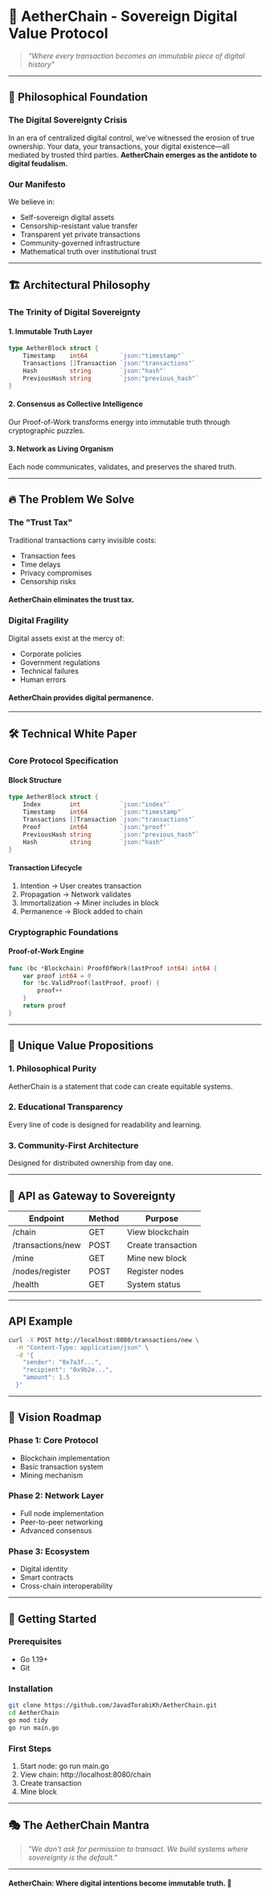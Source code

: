 # 🚀 AetherChain - Sovereign Digital Value Protocol

> *"Where every transaction becomes an immutable piece of digital history"*

---

## 🌌 Philosophical Foundation

### The Digital Sovereignty Crisis
In an era of centralized digital control, we've witnessed the erosion of true ownership. Your data, your transactions, your digital existence—all mediated by trusted third parties. **AetherChain emerges as the antidote to digital feudalism.**

### Our Manifesto
We believe in:

- Self-sovereign digital assets
- Censorship-resistant value transfer
- Transparent yet private transactions
- Community-governed infrastructure
- Mathematical truth over institutional trust

  
---

## 🏗️ Architectural Philosophy

### The Trinity of Digital Sovereignty

#### 1. **Immutable Truth Layer**
```go
type AetherBlock struct {
    Timestamp    int64         `json:"timestamp"`
    Transactions []Transaction `json:"transactions"`
    Hash         string        `json:"hash"`
    PreviousHash string        `json:"previous_hash"`
}
```
#### 2. Consensus as Collective Intelligence
Our Proof-of-Work transforms energy into immutable truth through cryptographic puzzles.

#### 3. Network as Living Organism
Each node communicates, validates, and preserves the shared truth.

---

## 🔥 The Problem We Solve
### The "Trust Tax"
Traditional transactions carry invisible costs:

- Transaction fees
- Time delays
- Privacy compromises
- Censorship risks

#### AetherChain eliminates the trust tax.

### Digital Fragility
Digital assets exist at the mercy of:

- Corporate policies
- Government regulations
- Technical failures
- Human errors

#### AetherChain provides digital permanence.

---

## 🛠️ Technical White Paper
### Core Protocol Specification

#### Block Structure
```go
type AetherBlock struct {
    Index        int           `json:"index"`
    Timestamp    int64         `json:"timestamp"`
    Transactions []Transaction `json:"transactions"`
    Proof        int64         `json:"proof"`
    PreviousHash string        `json:"previous_hash"`
    Hash         string        `json:"hash"`
}
```

#### Transaction Lifecycle
1. Intention → User creates transaction
2. Propagation → Network validates
3. Immortalization → Miner includes in block
4. Permanence → Block added to chain


### Cryptographic Foundations
#### Proof-of-Work Engine
```go
func (bc *Blockchain) ProofOfWork(lastProof int64) int64 {
    var proof int64 = 0
    for !bc.ValidProof(lastProof, proof) {
        proof++
    }
    return proof
}
```
---

## 🌟 Unique Value Propositions
### 1. Philosophical Purity
AetherChain is a statement that code can create equitable systems.

### 2. Educational Transparency
Every line of code is designed for readability and learning.

### 3. Community-First Architecture
Designed for distributed ownership from day one.

---

## 🎯 API as Gateway to Sovereignty
| Endpoint	| Method	| Purpose	|
|--------- | -------- | --------- |
| /chain	| GET	| View blockchain	|
| /transactions/new	| POST	| Create transaction	|
| /mine	| GET	| Mine new block	|
| /nodes/register	| POST	| Register nodes	|
| /health	| GET	| System status	|

---

## API Example
```bash
curl -X POST http://localhost:8080/transactions/new \
  -H "Content-Type: application/json" \
  -d '{
    "sender": "0x7a3f...",
    "recipient": "0x9b2e...",
    "amount": 1.5
  }'
```

---

## 🔮 Vision Roadmap
### Phase 1: Core Protocol

- Blockchain implementation
- Basic transaction system
- Mining mechanism

### Phase 2: Network Layer

- Full node implementation
- Peer-to-peer networking
- Advanced consensus

### Phase 3: Ecosystem

- Digital identity
- Smart contracts
- Cross-chain interoperability

---

## 🏁 Getting Started
### Prerequisites

- Go 1.19+
- Git

### Installation
```bash
git clone https://github.com/JavadTorabiKh/AetherChain.git
cd AetherChain
go mod tidy
go run main.go
```
### First Steps
1. Start node: go run main.go
2. View chain: http://localhost:8080/chain
3. Create transaction
4. Mine block

---

## 🎭 The AetherChain Mantra
> *"We don't ask for permission to transact.
We build systems where sovereignty is the default."*

---

#### AetherChain: Where digital intentions become immutable truth. 🌌
